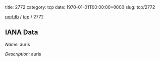 title: 2772
category: tcp
date: 1970-01-01T00:00:00+0000
slug: tcp/2772

[portdb](/) / [tcp](/category/tcp.html) / 2772


## IANA Data

_Name:_ auris

_Description:_ auris

